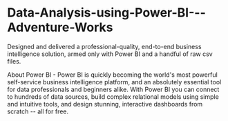 # Data-Analysis-using-Power-BI---Adventure-Works
Designed and delivered a professional-quality, end-to-end business intelligence solution, armed only with Power BI and a handful of raw csv files.

About Power BI - Power BI is quickly becoming the world's most powerful self-service business intelligence platform, and an absolutely essential tool for data professionals and beginners alike. With Power BI you can connect to hundreds of data sources, build complex relational models using simple and intuitive tools, and design stunning, interactive dashboards from scratch -- all for free.
